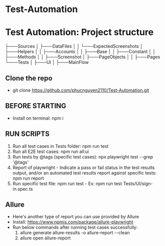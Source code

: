 # Test-Automation

# Test Automation: Project structure
├───Sources
│   ├───DataFiles
│   │   └───ExpectedScreenshots
│   ├───Helpers
│   │   ├───Accounts
│   │   ├───Base
│   │   ├───Constant
│   │   ├───Methods
│   │   ├───Screenshot
│   ├───PageObjects
│   │   ├───Pages
└───Tests
│   ├───UI
│   ├───MainFlow

## Clone the repo
- git clone https://github.com/phucnguyen2110/Test-Automation.git

## BEFORE STARTING
- Install on terminal: npm i

## RUN SCRIPTS
1. Run all test cases in Tests folder: npm run test
2. Run all E2E test cases: npm run all:ui
3. Run tests by @tags (specific test cases): npx playwright test --grep '@tags'
4. Report of playwright - Indicate a pass or fail status in the test results output, and/or an automated test results report against specific tests: npm run report
5. Run specific test file: npm run test <path file want to run> - Ex: npm run test Tests/UI/sign-in.spec.ts

## Allure
- Here's another type of report you can use provided by Allure
- Install: https://www.npmjs.com/package/allure-playwright
- Run below commands after running test cases successfully:
    1. allure generate allure-results -o allure-report --clean
    2. allure open allure-report